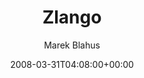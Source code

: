 ---
title: 'Zlango'
posts: 7
hash: 't934'
author: 'Marek Blahus'
date: 2008-03-31T04:08:00+00:00
sources:
  - http://forums.tokipona.org/viewtopic.php%3Ft=934.html
---